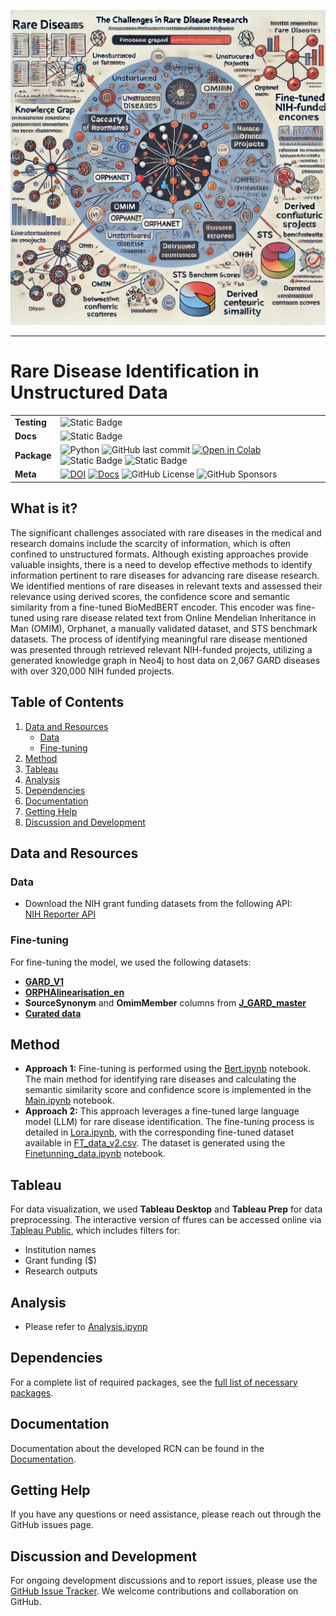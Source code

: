 <p align="center">
  <img src="https://github.com/Jaber-Valinejad/RDAS/blob/master/RDAS_GRANT/Figs/Gr.webp" width="600"/>
</p>

---

# Rare Disease Identification in Unstructured Data


|                |                                                   |
| -------------- | ------------------------------------------------- |
| **Testing**    | ![Static Badge](https://img.shields.io/badge/Project%20Status-Passing-green) |
| **Docs**       | ![Static Badge](https://img.shields.io/badge/Docs-Passing-green) |
| **Package**    | ![Python](https://img.shields.io/badge/Python-3.8%2B-blue.svg) ![GitHub last commit](https://img.shields.io/github/last-commit/Jaber-Valinejad/RDAS) [![Open in Colab](https://colab.research.google.com/assets/colab-badge.svg)](https://colab.research.google.com/github/Jaber-Valinejad/RDAS/blob/master/RDAS_FAERS/Methods/Neo4j_v2.ipynb) ![Static Badge](https://img.shields.io/badge/GraphDB-Neo4j-blue) ![Static Badge](https://img.shields.io/badge/Query%20Language-Cypher-yellow) |
| **Meta**       | [![DOI](https://zenodo.org/badge/DOI/10.1109/BIBM62325.2024.10822513.svg)](https://doi.org/10.1109/BIBM62325.2024.10822513) [![Docs](https://img.shields.io/badge/Docs-ReadTheDocs-blue)](https://github.com/Jaber-Valinejad/RDAS/blob/master/RDAS_FAERS/Docs/BIBM24_paper.pdf) ![GitHub License](https://img.shields.io/github/license/Jaber-Valinejad/RDAS) ![GitHub Sponsors](https://img.shields.io/github/sponsors/Jaber-Valinejad) |



## What is it?
The significant challenges associated with rare diseases in the medical and research domains include the scarcity of information, which is often confined to unstructured formats. Although existing approaches provide valuable insights, there is a need to develop effective methods to identify information pertinent to rare diseases for advancing rare disease research. We identified mentions of rare diseases in relevant texts and assessed their relevance using derived scores, the confidence score and semantic similarity from a fine-tuned BioMedBERT encoder. This encoder was fine-tuned using rare disease related text from Online Mendelian Inheritance in Man (OMIM), Orphanet, a manually validated dataset, and STS benchmark datasets. The process of identifying meaningful rare disease mentioned was presented through retrieved relevant NIH-funded projects, utilizing a generated knowledge graph in Neo4j to host data on 2,067 GARD diseases with over 320,000 NIH funded projects.

## Table of Contents


1. [Data and Resources](#data-and-resources)
   - [Data](#data)
   - [Fine-tuning](#fine-tuning)
2. [Method](#method)
3. [Tableau](#tableau)
4. [Analysis](#analysis)
5. [Dependencies](#dependencies)
6. [Documentation](#documentation)
7. [Getting Help](#getting-help)
8. [Discussion and Development](#discussion-and-development)


## Data and Resources

### Data

- Download the NIH grant funding datasets from the following API:  
  [NIH Reporter API](https://api.reporter.nih.gov/v2/projects/search)

### Fine-tuning

For fine-tuning the model, we used the following datasets: 
- [**GARD_V1**](https://github.com/Jaber-Valinejad/RDAS/blob/master/RDAS_GRANT/Data/Gard_V1.csv)
- [**ORPHAlinearisation_en**](https://github.com/Jaber-Valinejad/RDAS/blob/master/RDAS_GRANT/Data/ORPHAlinearisation_en.csv)
- **SourceSynonym** and **OmimMember** columns from [**J_GARD_master**](https://github.com/Jaber-Valinejad/RDAS/blob/master/RDAS_GRANT/Data/J_GARD_master.csv)
- [**Curated data**](https://github.com/Jaber-Valinejad/RDAS/blob/master/RDAS_GRANT/Data/final_result_.csv) 

## Method

- **Approach 1:** Fine-tuning is performed using the [Bert.ipynb](https://github.com/Jaber-Valinejad/RDAS/blob/master/RDAS_GRANT/Methods/Bert.ipynb) notebook. The main method for identifying rare diseases and calculating the semantic similarity score and confidence score is implemented in the [Main.ipynb](https://github.com/Jaber-Valinejad/RDAS/blob/master/RDAS_GRANT/Methods/Main.ipynb) notebook.
- **Approach 2:** This approach leverages a fine-tuned large language model (LLM) for rare disease identification. The fine-tuning process is detailed in [Lora.ipynb](https://github.com/Jaber-Valinejad/RDAS/blob/master/RDAS_GRANT/Methods/Lora.ipynb), with the corresponding fine-tuned dataset available in [FT_data_v2.csv](https://github.com/Jaber-Valinejad/RDAS/blob/master/RDAS_GRANT/Data/FT_data_v2.csv). The dataset is generated using the [Finetunning_data.ipynb](https://github.com/Jaber-Valinejad/RDAS/blob/master/RDAS_GRANT/Methods/Finetunning_data.ipynb) notebook.
  
## Tableau

For data visualization, we used **Tableau Desktop** and **Tableau Prep** for data preprocessing. The interactive version of ffures can be accessed online via [Tableau Public](https://public.tableau.com/app/profile/jab.valinejad/viz/GrantFundingDistributionforRareDiseaseResearchAcrossU_S_Institutions/GrantFundingDistributionforRareDiseaseResearchAcrossU_S_Institutions), which includes filters for:
- Institution names
- Grant funding ($)
- Research outputs



## Analysis

- Please refer to [Analysis.ipynp](https://github.com/Jaber-Valinejad/RDAS/blob/master/RDAS_GRANT/Analysis/Analysis_v1.ipynb) 

## Dependencies

For a complete list of required packages, see the [full list of necessary packages](https://github.com/Jaber-Valinejad/RDAS/blob/master/RDAS_GRANT/requirements-dev.txt). 


## Documentation

 Documentation about the developed RCN can be found in the [Documentation](https://github.com/Jaber-Valinejad/RDAS/tree/master/RDAS_GRANT/Docs). 


## Getting Help

If you have any questions or need assistance, please reach out through the GitHub issues page.

## Discussion and Development

For ongoing development discussions and to report issues, please use the [GitHub Issue Tracker](https://github.com/ncats/RDAS/issues). We welcome contributions and collaboration on GitHub.
